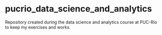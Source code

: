 # pucrio_data_science_and_analytics
Repository created during the data science and analytics course at PUC-Rio to keep my exercises and works.
